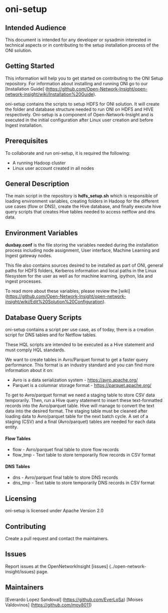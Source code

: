 # oni-setup

## Intended Audience

This document is intended for any developer or sysadmin interested in technical aspects or in contributing to the setup installation process of the ONI solution. 

## Getting Started

This information will help you to get started on contributing to the ONI Setup repository. For information about installing and running ONI go to our [Installation Guide] (https://github.com/Open-Network-Insight/open-network-insight/wiki/Installation%20Guide).

oni-setup contains the scripts to setup HDFS for ONI solution. It will create the folder and database structure needed to run ONI on HDFS and HIVE respectively. Oni-setup is a component of Open-Network-Insight and is executed in the initial configuration after Linux user creation and before Ingest installation.

## Prerequisites

To collaborate and run oni-setup, it is required the following:
- A running Hadoop cluster
- Linux user account created in all nodes

## General Description

The main script in the repository is **hdfs_setup.sh** which is responsible of loading environment variables, creating folders in Hadoop for the different use cases (flow or DNS), create the Hive database, and finally execute hive query scripts that creates Hive tables needed to access netflow and dns data.

## Environment Variables

**duxbay.conf** is the file storing the variables needed during the installation process including node assignment, User interface, Machine Learning and Ingest gateway nodes.

This file also contains sources desired to be installed as part of ONI, general paths for HDFS folders, Kerberos information and local paths in the Linux filesystem for the user as well as for machine learning, ipython, lda and ingest processes.

To read more about these variables, please review the [wiki] (https://github.com/Open-Network-Insight/open-network-insight/wiki/Edit%20Solution%20Configuration).

## Database Query Scripts

oni-setup contains a script per use case, as of today, there is a creation script for DNS tables and for Netflow tables.

These HQL scripts are intended to be executed as a Hive statement and must comply HQL standards. 

We want to create tables in Avro/Parquet format to get a faster query performance. This format is an industry standard and you can find more information about it on:
- Avro is a data serialization system - https://avro.apache.org/
- Parquet is a columnar storage format - https://parquet.apache.org/

To get to Avro/parquet format we need a staging table to store CSV data temporarily. Then, run a Hive query statement to insert these text-formatted records into the Avro/parquet table. Hive will manage to convert the text data into the desired format. The staging table must be cleaned after loading data to Avro/parquet table for the next batch cycle. A set of a staging (CSV) and a final (Avro/parquet) tables are needed for each data entity.

#### Flow Tables
- flow - Avro/parquet final table to store flow records
- flow_tmp - Text table to store temporarily flow records in CSV format

#### DNS Tables
- dns - Avro/parquet final table to store DNS records
- dns_tmp - Text table to store temporarily DNS records in CSV format

## Licensing

oni-setup is licensed under Apache Version 2.0

## Contributing 

Create a pull request and contact the maintainers.

## Issues

Report issues at the OpenNetworkInsight [issues] (../open-network-insight/issues) page.
 
## Maintainers

[Everardo Lopez Sandoval] (https://github.com/EverLoSa) 
[Moises Valdovinos] (https://github.com/moy8011) 

